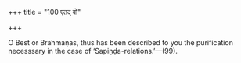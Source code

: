 +++
title = "100 एतद् वो"

+++

O Best or Brāhmaṇas, thus has been described to you the purification necesssary in the case of ‘Sapiṇḍa-relations.’—(99).